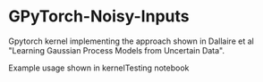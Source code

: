 # GPyTorch-Noisy-Inputs

Gpytorch kernel implementing the approach shown in Dallaire et al "Learning Gaussian Process Models from Uncertain Data".

Example usage shown in kernelTesting notebook
